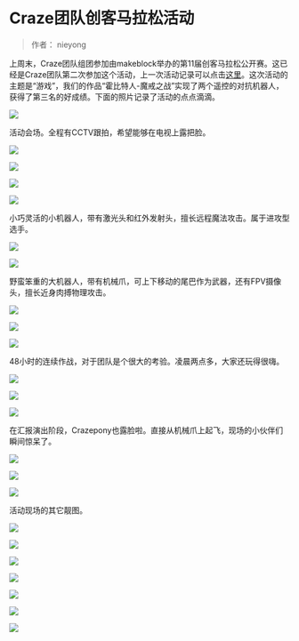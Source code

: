 #  Craze团队创客马拉松活动
> 作者： nieyong

上周末，Craze团队组团参加由makeblock举办的第11届创客马拉松公开赛。这已经是Craze团队第二次参加这个活动，上一次活动记录可以点击[这里](http://www.crazepony.com/2014/08/01/makeblock-weekend.html)。这次活动的主题是“游戏”，我们的作品“霍比特人-魔戒之战”实现了两个遥控的对抗机器人，获得了第三名的好成绩。下面的照片记录了活动的点点滴滴。

![](/assets/img/makerathon-01.jpg)

活动会场。全程有CCTV跟拍，希望能够在电视上露把脸。

![](/assets/img/makerathon-04.jpg)

![](/assets/img/makerathon-03.jpg)

![](/assets/img/makerathon-09.jpg)

![](/assets/img/makerathon-10.jpg)

小巧灵活的小机器人，带有激光头和红外发射头，擅长远程魔法攻击。属于进攻型选手。

![](/assets/img/makerathon-05.jpg)

![](/assets/img/makerathon-06.jpg)

野蛮笨重的大机器人，带有机械爪，可上下移动的尾巴作为武器，还有FPV摄像头，擅长近身肉搏物理攻击。

![](/assets/img/makerathon-07.jpg)

![](/assets/img/makerathon-13.jpg)

![](/assets/img/makerathon-14.jpg)

48小时的连续作战，对于团队是个很大的考验。凌晨两点多，大家还玩得很嗨。

![](/assets/img/makerathon-08.jpg)

![](/assets/img/makerathon-02.jpg)

![](/assets/img/makerathon-12.jpg)

在汇报演出阶段，Crazepony也露脸啦。直接从机械爪上起飞，现场的小伙伴们瞬间惊呆了。

![](/assets/img/makerathon-15.jpg)

![](/assets/img/makerathon-16.jpg)

![](/assets/img/makerathon-17.jpg)

活动现场的其它靓图。


![](/assets/img/makerathon-11.jpg)

![](/assets/img/makerathon-18.jpg)

![](/assets/img/makerathon-19.jpg)

![](/assets/img/makerathon-20.jpg)

![](/assets/img/makerathon-21.jpg)

![](/assets/img/makerathon-22.jpg)

![](/assets/img/makerathon-23.jpg)
